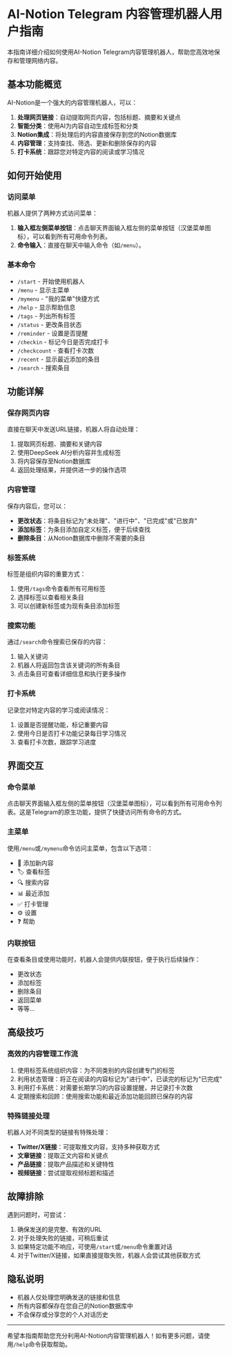 # AI-Notion Telegram 内容管理机器人用户指南

本指南详细介绍如何使用AI-Notion Telegram内容管理机器人，帮助您高效地保存和管理网络内容。

## 基本功能概览

AI-Notion是一个强大的内容管理机器人，可以：

1. **处理网页链接**：自动提取网页内容，包括标题、摘要和关键点
2. **智能分类**：使用AI为内容自动生成标签和分类
3. **Notion集成**：将处理后的内容直接保存到您的Notion数据库
4. **内容管理**：支持查找、筛选、更新和删除保存的内容
5. **打卡系统**：跟踪您对特定内容的阅读或学习情况

## 如何开始使用

### 访问菜单

机器人提供了两种方式访问菜单：

1. **输入框左侧菜单按钮**：点击聊天界面输入框左侧的菜单按钮（汉堡菜单图标），可以看到所有可用命令列表。
2. **命令输入**：直接在聊天中输入命令（如`/menu`）。

### 基本命令

- `/start` - 开始使用机器人
- `/menu` - 显示主菜单
- `/mymenu` - "我的菜单"快捷方式
- `/help` - 显示帮助信息
- `/tags` - 列出所有标签
- `/status` - 更改条目状态
- `/reminder` - 设置是否提醒
- `/checkin` - 标记今日是否完成打卡
- `/checkcount` - 查看打卡次数
- `/recent` - 显示最近添加的条目
- `/search` - 搜索条目

## 功能详解

### 保存网页内容

直接在聊天中发送URL链接，机器人将自动处理：

1. 提取网页标题、摘要和关键内容
2. 使用DeepSeek AI分析内容并生成标签
3. 将内容保存至Notion数据库
4. 返回处理结果，并提供进一步的操作选项

### 内容管理

保存内容后，您可以：

- **更改状态**：将条目标记为"未处理"、"进行中"、"已完成"或"已放弃"
- **添加标签**：为条目添加自定义标签，便于后续查找
- **删除条目**：从Notion数据库中删除不需要的条目

### 标签系统

标签是组织内容的重要方式：

1. 使用`/tags`命令查看所有可用标签
2. 选择标签以查看相关条目
3. 可以创建新标签或为现有条目添加标签

### 搜索功能

通过`/search`命令搜索已保存的内容：

1. 输入关键词
2. 机器人将返回包含该关键词的所有条目
3. 点击条目可查看详细信息和执行更多操作

### 打卡系统

记录您对特定内容的学习或阅读情况：

1. 设置是否提醒功能，标记重要内容
2. 使用今日是否打卡功能记录每日学习情况
3. 查看打卡次数，跟踪学习进度

## 界面交互

### 命令菜单

点击聊天界面输入框左侧的菜单按钮（汉堡菜单图标），可以看到所有可用命令列表。这是Telegram的原生功能，提供了快捷访问所有命令的方式。

### 主菜单

使用`/menu`或`/mymenu`命令访问主菜单，包含以下选项：

- 📝 添加新内容
- 🏷️ 查看标签
- 🔍 搜索内容
- 📊 最近添加
- ✅ 打卡管理
- ⚙️ 设置
- ❓ 帮助

### 内联按钮

在查看条目或使用功能时，机器人会提供内联按钮，便于执行后续操作：

- 更改状态
- 添加标签
- 删除条目
- 返回菜单
- 等等...

## 高级技巧

### 高效的内容管理工作流

1. 使用标签系统组织内容：为不同类别的内容创建专门的标签
2. 利用状态管理：将正在阅读的内容标记为"进行中"，已读完的标记为"已完成"
3. 利用打卡系统：对需要长期学习的内容设置提醒，并记录打卡次数
4. 定期搜索和回顾：使用搜索功能和最近添加功能回顾已保存的内容

### 特殊链接处理

机器人对不同类型的链接有特殊处理：

- **Twitter/X链接**：可提取推文内容，支持多种获取方式
- **文章链接**：提取正文内容和关键点
- **产品链接**：提取产品描述和关键特性
- **视频链接**：尝试提取视频标题和描述

## 故障排除

遇到问题时，可尝试：

1. 确保发送的是完整、有效的URL
2. 对于处理失败的链接，可稍后重试
3. 如果特定功能不响应，可使用`/start`或`/menu`命令重置对话
4. 对于Twitter/X链接，如果直接提取失败，机器人会尝试其他获取方式

## 隐私说明

- 机器人仅处理您明确发送的链接和信息
- 所有内容都保存在您自己的Notion数据库中
- 不会保存或分享您的个人对话历史

---

希望本指南帮助您充分利用AI-Notion内容管理机器人！如有更多问题，请使用`/help`命令获取帮助。
